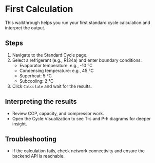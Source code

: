 # First Calculation

This walkthrough helps you run your first standard cycle calculation and interpret the output.

## Steps

1. Navigate to the Standard Cycle page.
2. Select a refrigerant (e.g., R134a) and enter boundary conditions:
   - Evaporator temperature: e.g., -10 °C
   - Condensing temperature: e.g., 45 °C
   - Superheat: 5 °C
   - Subcooling: 2 °C
3. Click `Calculate` and wait for the results.

## Interpreting the results

- Review COP, capacity, and compressor work.
- Open the Cycle Visualization to see T-s and P-h diagrams for deeper insight.

## Troubleshooting

- If the calculation fails, check network connectivity and ensure the backend API is reachable.
